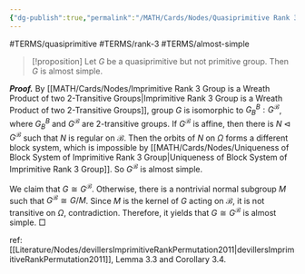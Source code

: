 ```yaml
---
{"dg-publish":true,"permalink":"/MATH/Cards/Nodes/Quasiprimitive Rank 3 are Almost Simple/","dgPassFrontmatter":true}
---
```


#TERMS/quasiprimitive #TERMS/rank-3 #TERMS/almost-simple 

> [!proposition]
> Let $G$ be a quasiprimitive but not primitive group. Then $G$ is almost simple.

**_Proof._**
By [[MATH/Cards/Nodes/Imprimitive Rank 3 Group is a Wreath Product of two 2-Transitive Groups\|Imprimitive Rank 3 Group is a Wreath Product of two 2-Transitive Groups]], group $G$ is isomorphic to $G_B^B{:}G^{\mathcal B}$, where $G_B^B$ and $G^\mathcal B$ are $2$-transitive groups. If $G^\mathcal B$ is affine, then there is $N\lhd G^\mathcal B$ such that $N$ is regular on $\mathcal B$. Then the orbits of $N$ on $\Omega$ forms a different block system, which is impossible by [[MATH/Cards/Nodes/Uniqueness of Block System of Imprimitive Rank 3 Group\|Uniqueness of Block System of Imprimitive Rank 3 Group]]. So $G^\mathcal B$ is almost simple. 

We claim that $G\cong G^\mathcal B$. Otherwise, there is a nontrivial normal subgroup $M$ such that $G^\mathcal B\cong G/M$. Since $M$ is the kernel of $G$ acting on $\mathcal B$, it is not transitive on $\Omega$, contradiction. Therefore, it yields that $G\cong G^\mathcal B$ is almost simple.
□

ref: [[Literature/Nodes/devillersImprimitiveRankPermutation2011\|devillersImprimitiveRankPermutation2011]], Lemma 3.3 and Corollary 3.4. 